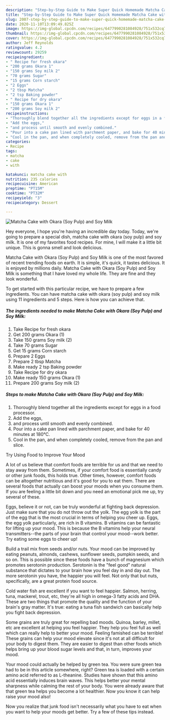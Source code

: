 ```yaml
---
description: "Step-by-Step Guide to Make Super Quick Homemade Matcha Cake with Okara (Soy Pulp) and Soy Milk"
title: "Step-by-Step Guide to Make Super Quick Homemade Matcha Cake with Okara (Soy Pulp) and Soy Milk"
slug: 2007-step-by-step-guide-to-make-super-quick-homemade-matcha-cake-with-okara-soy-pulp-and-soy-milk
date: 2020-11-10T13:09:49.825Z
image: https://img-global.cpcdn.com/recipes/6477990281084928/751x532cq70/matcha-cake-with-okara-soy-pulp-and-soy-milk-recipe-main-photo.jpg
thumbnail: https://img-global.cpcdn.com/recipes/6477990281084928/751x532cq70/matcha-cake-with-okara-soy-pulp-and-soy-milk-recipe-main-photo.jpg
cover: https://img-global.cpcdn.com/recipes/6477990281084928/751x532cq70/matcha-cake-with-okara-soy-pulp-and-soy-milk-recipe-main-photo.jpg
author: Jeff Reynolds
ratingvalue: 4.2
reviewcount: 29259
recipeingredient:
- " Recipe for fresh okara"
- "200 grams Okara 1"
- "150 grams Soy milk 2"
- "70 grams Sugar"
- "15 grams Corn starch"
- "2 Eggs"
- "2 tbsp Matcha"
- "2 tsp Baking powder"
- " Recipe for dry okara"
- "150 grams Okara 1"
- "200 grams Soy milk 2"
recipeinstructions:
- "Thoroughly blend together all the ingredients except for eggs in a food processor."
- "Add the eggs,"
- "and process until smooth and evenly combined."
- "Pour into a cake pan lined with parchment paper, and bake for 40 minutes at 180℃."
- "Cool in the pan, and when completely cooled, remove from the pan and slice."
categories:
- Recipe
tags:
- matcha
- cake
- with

katakunci: matcha cake with 
nutrition: 235 calories
recipecuisine: American
preptime: "PT15M"
cooktime: "PT32M"
recipeyield: "3"
recipecategory: Dessert

---
```



![Matcha Cake with Okara (Soy Pulp) and Soy Milk](https://img-global.cpcdn.com/recipes/6477990281084928/751x532cq70/matcha-cake-with-okara-soy-pulp-and-soy-milk-recipe-main-photo.jpg)

Hey everyone, I hope you're having an incredible day today. Today, we're going to prepare a special dish, matcha cake with okara (soy pulp) and soy milk. It is one of my favorites food recipes. For mine, I will make it a little bit unique. This is gonna smell and look delicious.

Matcha Cake with Okara (Soy Pulp) and Soy Milk is one of the most favored of recent trending foods on earth. It is simple, it's quick, it tastes delicious. It is enjoyed by millions daily. Matcha Cake with Okara (Soy Pulp) and Soy Milk is something that I have loved my whole life. They are fine and they look wonderful.




To get started with this particular recipe, we have to prepare a few ingredients. You can have matcha cake with okara (soy pulp) and soy milk using 11 ingredients and 5 steps. Here is how you can achieve that.

<!--inarticleads1-->

##### The ingredients needed to make Matcha Cake with Okara (Soy Pulp) and Soy Milk:

1. Take  Recipe for fresh okara
1. Get 200 grams Okara (1)
1. Take 150 grams Soy milk (2)
1. Take 70 grams Sugar
1. Get 15 grams Corn starch
1. Prepare 2 Eggs
1. Prepare 2 tbsp Matcha
1. Make ready 2 tsp Baking powder
1. Take  Recipe for dry okara
1. Make ready 150 grams Okara (1)
1. Prepare 200 grams Soy milk (2)




<!--inarticleads2-->

##### Steps to make Matcha Cake with Okara (Soy Pulp) and Soy Milk:

1. Thoroughly blend together all the ingredients except for eggs in a food processor.
1. Add the eggs,
1. and process until smooth and evenly combined.
1. Pour into a cake pan lined with parchment paper, and bake for 40 minutes at 180℃.
1. Cool in the pan, and when completely cooled, remove from the pan and slice.




Try Using Food to Improve Your Mood


A lot of us believe that comfort foods are terrible for us and that we need to stay away from them. Sometimes, if your comfort food is essentially candy or other junk foods, this holds true. Other times, however, comfort foods can be altogether nutritious and it's good for you to eat them. There are several foods that actually can boost your moods when you consume them. If you are feeling a little bit down and you need an emotional pick me up, try several of these.

Eggs, believe it or not, can be truly wonderful at fighting back depression. Just make sure that you do not throw out the yolk. The egg yolk is the part of the egg that is the most crucial in terms of helping you cheer up. Eggs, the egg yolk particularly, are rich in B vitamins. B vitamins can be fantastic for lifting up your mood. This is because the B vitamins help your neural transmitters--the parts of your brain that control your mood--work better. Try eating some eggs to cheer up!

Build a trail mix from seeds and/or nuts. Your mood can be improved by eating peanuts, almonds, cashews, sunflower seeds, pumpkin seeds, and so on. This is possible since these foods have a bunch of magnesium which promotes serotonin production. Serotonin is the "feel good" natural substance that dictates to your brain how you feel day in and day out. The more serotonin you have, the happier you will feel. Not only that but nuts, specifically, are a great protein food source.

Cold water fish are excellent if you want to feel happier. Salmon, herring, tuna, mackerel, trout, etc, they're all high in omega-3 fatty acids and DHA. These are two things that promote the quality and the function of your brain's gray matter. It's true: eating a tuna fish sandwich can basically help you fight back depression. 

Some grains are truly great for repelling bad moods. Quinoa, barley, millet, etc are excellent at helping you feel happier. They help you feel full as well which can really help to better your mood. Feeling famished can be terrible! These grains can help your mood elevate since it's not at all difficult for your body to digest them. They are easier to digest than other foods which helps bring up your blood sugar levels and that, in turn, improves your mood.

Your mood could actually be helped by green tea. You were sure green tea had to be in this article somewhere, right? Green tea is loaded with a certain amino acid referred to as L-theanine. Studies have shown that this amino acid essentially induces brain waves. This helps better your mental sharpness while calming the rest of your body. You were already aware that that green tea helps you become a lot healthier. Now you know it can help raise your mood also!

Now you realize that junk food isn't necessarily what you have to eat when you want to help your moods get better. Try  a few  of  these  tips  instead.

